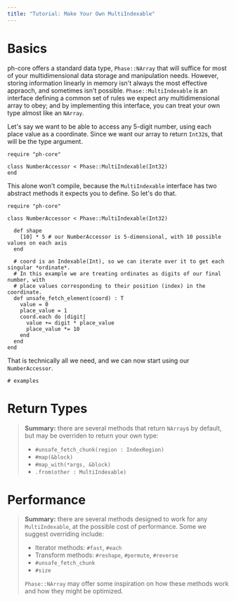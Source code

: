 ```yaml
---
title: "Tutorial: Make Your Own MultiIndexable"
---
```


# Basics
ph-core offers a standard data type, `Phase::NArray` that will suffice for most of your multidimensional data storage and manipulation needs. However, storing information linearly in memory isn't always the most effective appraoch, and sometimes isn't possible. `Phase::MultiIndexable` is an interface defining a common set of rules we expect any multidimensional array to obey; and by implementing this interface, you can treat your own type almost like an `NArray`.

Let's say we want to be able to access any 5-digit number, using each place value as a coordinate. Since we want our array to return `Int32`s, that will be the type argument.
```crystal
require "ph-core" 

class NumberAccessor < Phase::MultiIndexable(Int32)
end
```

This alone won't compile, because the `MultiIndexable` interface has two abstract methods it expects you to define. So let's do that.

```crystal
require "ph-core" 

class NumberAccessor < Phase::MultiIndexable(Int32)

  def shape
    [10] * 5 # our NumberAccessor is 5-dimensional, with 10 possible values on each axis
  end

  # coord is an Indexable(Int), so we can iterate over it to get each singular *ordinate*.
  # In this example we are treating ordinates as digits of our final number, with 
  # place values corresponding to their position (index) in the coordinate.
  def unsafe_fetch_element(coord) : T
    value = 0
    place_value = 1
    coord.each do |digit|
      value += digit * place_value
      place_value *= 10
    end
  end
end
```
That is technically all we need, and we can now start using our `NumberAccessor`.
```crystal
# examples
```

# Return Types

> **Summary:** there are several methods that return `NArray`s by default, but may be overriden to return your own type:
> - `#unsafe_fetch_chunk(region : IndexRegion)`
> - `#map(&block)`
> - `#map_with(*args, &block)`
> - `.from(other : MultiIndexable)`


# Performance

>**Summary:** there are several methods designed to work for any `MultiIndexable`, at the possible cost of performance. Some we suggest overriding include:
>- Iterator methods: `#fast`, `#each`
>- Transform methods: `#reshape`, `#permute`, `#reverse`
>- `#unsafe_fetch_chunk`
>- `#size`
>
>`Phase::NArray` may offer some inspiration on how these methods work and how they might be optimized.



